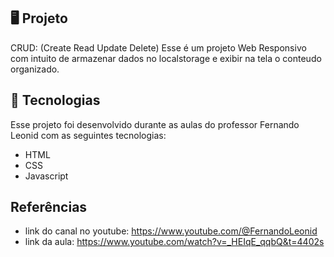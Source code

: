 ## 🖥️ Projeto

CRUD: (Create Read Update Delete) Esse é um projeto Web Responsivo com intuito de armazenar dados no localstorage e exibir na tela o conteudo organizado.

## 🚀 Tecnologias

Esse projeto foi desenvolvido durante as aulas do professor Fernando Leonid com as seguintes tecnologias:

- HTML
- CSS
- Javascript


## Referências 
- link do canal no youtube: https://www.youtube.com/@FernandoLeonid <br>
- link da aula: https://www.youtube.com/watch?v=_HEIqE_qqbQ&t=4402s
